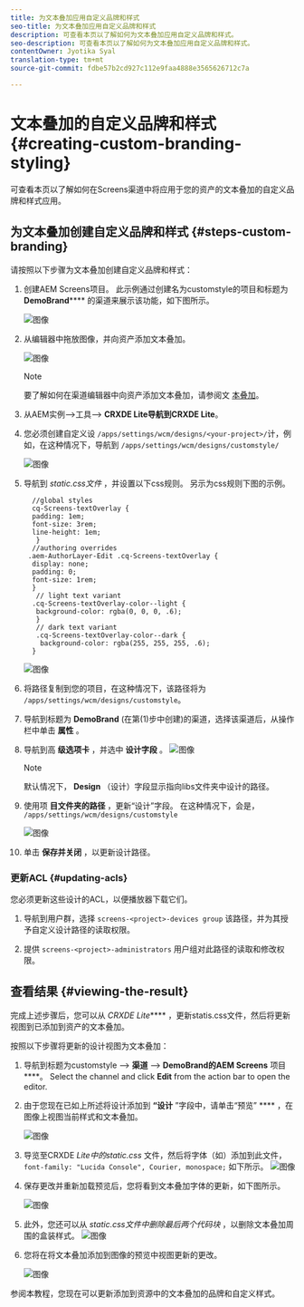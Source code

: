 ```yaml
---
title: 为文本叠加应用自定义品牌和样式
seo-title: 为文本叠加应用自定义品牌和样式
description: 可查看本页以了解如何为文本叠加应用自定义品牌和样式。
seo-description: 可查看本页以了解如何为文本叠加应用自定义品牌和样式。
contentOwner: Jyotika Syal
translation-type: tm+mt
source-git-commit: fdbe57b2cd927c112e9faa4888e3565626712c7a

---
```



# 文本叠加的自定义品牌和样式 {#creating-custom-branding-styling}

可查看本页以了解如何在Screens渠道中将应用于您的资产的文本叠加的自定义品牌和样式应用。

## 为文本叠加创建自定义品牌和样式 {#steps-custom-branding}

请按照以下步骤为文本叠加创建自定义品牌和样式：

1. 创建AEM Screens项目。 此示例通过创建名为customstyle的项目和标题为 **DemoBrand****** 的渠道来展示该功能，如下图所示。

   ![图像](/help/user-guide/assets/custom-brand/custom-brand1.png)

1. 从编辑器中拖放图像，并向资产添加文本叠加。

   ![图像](/help/user-guide/assets/custom-brand/custom-brand2.png)

   >[!NOTE]
   >要了解如何在渠道编辑器中向资产添加文本叠加，请参阅文 [本叠加](/help/user-guide/text-overlay.md)。

1. 从AEM实例—>工具—> **CRXDE Lite导航到CRXDE Lite**。

1. 您必须创建自定义设 `/apps/settings/wcm/designs/<your-project>/`计，例如，在这种情况下，导航到 `/apps/settings/wcm/designs/customstyle/`

   ![图像](/help/user-guide/assets/custom-brand/custom-brand3.png)

1. 导航到 *static.css文件* ，并设置以下css规则。 另示为css规则下图的示例。

   ```shell
     //global styles
     cq-Screens-textOverlay {
     padding: 1em;
     font-size: 3rem;
     line-height: 1em;
      }
     //authoring overrides
    .aem-AuthorLayer-Edit .cq-Screens-textOverlay {
     display: none;
     padding: 0;
     font-size: 1rem;
     }
      // light text variant
     .cq-Screens-textOverlay-color--light {
      background-color: rgba(0, 0, 0, .6);
      }
      // dark text variant
      .cq-Screens-textOverlay-color--dark {
       background-color: rgba(255, 255, 255, .6);
     }
   ```
   ![图像](/help/user-guide/assets/custom-brand/custom-brand4.png)

1. 将路径复制到您的项目，在这种情况下，该路径将为 `/apps/settings/wcm/designs/customstyle`。

1. 导航到标题为 **DemoBrand** (在第(1)步中创建)的渠道，选择该渠道后，从操作栏中单击 **属性** 。

1. 导航到高 **级选项卡** ，并选中 **设计字段** 。
   ![图像](/help/user-guide/assets/custom-brand/custom-brand5.png)

   >[!NOTE]
   >默认情况下， **Design** （设计）字段显示指向libs文件夹中设计的路径。

1. 使用项 **目文件夹的路径** ，更新“设计”字段。 在这种情况下，会是， `/apps/settings/wcm/designs/customstyle`

   ![图像](/help/user-guide/assets/custom-brand/custom-brand6.png)

1. 单击 **保存并关闭** ，以更新设计路径。

### 更新ACL {#updating-acls}

您必须更新这些设计的ACL，以便播放器下载它们。

1. 导航到用户群，选择 `screens-<project>-devices group` 该路径，并为其授予自定义设计路径的读取权限。

1. 提供 `screens-<project>-administrators` 用户组对此路径的读取和修改权限。

## 查看结果 {#viewing-the-result}

完成上述步骤后，您可以从 *CRXDE Lite***** ，更新statis.css文件，然后将更新视图到已添加到资产的文本叠加。

按照以下步骤将更新的设计视图为文本叠加：

1. 导航到标题为customstyle —> **渠道** —> **DemoBrand的AEM Screens** 项目 ****。 Select the channel and click **Edit** from the action bar to open the editor.

1. 由于您现在已如上所述将设计添加到 **“设计** ”字段中，请单击“预览” **** ，在图像上视图当前样式和文本叠加。

   ![图像](/help/user-guide/assets/custom-brand/custom-brand7.png)

1. 导览至CRXDE *Lite中的static.css* 文件，然后将字体（如）添加到此文件， `font-family: "Lucida Console", Courier, monospace;` 如下所示。
   ![图像](/help/user-guide/assets/custom-brand/custom-brand8.png)

1. 保存更改并重新加载预览后，您将看到文本叠加字体的更新，如下图所示。

   ![图像](/help/user-guide/assets/custom-brand/custom-brand9.png)

1. 此外，您还可以从 *static.css文件中删除最后两个代码块* ，以删除文本叠加周围的盒装样式。
   ![图像](/help/user-guide/assets/custom-brand/custom-brand10.png)

1. 您将在将文本叠加添加到图像的预览中视图更新的更改。

   ![图像](/help/user-guide/assets/custom-brand/custom-brand11.png)

参阅本教程，您现在可以更新添加到资源中的文本叠加的品牌和自定义样式。









